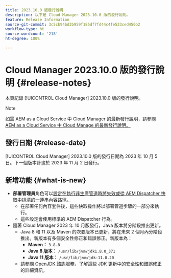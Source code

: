 ```yaml
---
title: 2023.10.0 版發行說明
description: 以下是 Cloud Manager 2023.10.0 版的發行說明。
feature: Release Information
source-git-commit: 3c5cb94bd3b959f185df7fd44c4fe533ced450b2
workflow-type: ht
source-wordcount: '218'
ht-degree: 100%

---
```



# Cloud Manager 2023.10.0 版的發行說明 {#release-notes}

本頁記錄 [!UICONTROL Cloud Manager] 2023.10.0 版的發行說明。

>[!NOTE]
>
>如需 AEM as a Cloud Service 中 Cloud Manager 的最新發行說明，請參閱 [AEM as a Cloud Service 中 Cloud Manage 的最新發行說明。](https://experienceleague.adobe.com/docs/experience-manager-cloud-service/content/implementing/using-cloud-manager/release-notes-cloud-manager/release-notes-cm-current.html)

## 發行日期 {#release-date}

[!UICONTROL Cloud Manager] 2023.10.0 版的發行日期為 2023 年 10 月 5 日。下一個版本計畫於 2023 年 11 月 2 日發行。

## 新增功能 {#what-is-new}

* **部署管理員**&#x200B;角色可以[設定在執行非生產管道時將失效或從 AEM Dispatcher 快取中排清的一連串內容路徑。](/help/using/non-production-pipelines.md)
   * 在部署任何內容套件後，這些快取操作將以部署管道步驟的一部分來執行。
   * 這些設定會使用標準的 AEM Dispatcher 行為。
* 隨著 Cloud Manager 2023 年 10 月版發行，Java 版本將分階段推出更新。
   * Java 8 和 11 以及 Maven 的次要版本已更新，將在未來 2 個月內分階段推出。新版本有多個安全性修正和錯誤修正。新版本為：
      * **Maven：** `3.8.8`
      * **Java 8 版本：** `/usr/lib/jvm/jdk1.8.0_371`
      * **Java 11 版本：** `/usr/lib/jvm/jdk-11.0.20`
   * [請參閱 OpenJDK 諮詢服務](https://openjdk.org/groups/vulnerability/advisories/)，了解這些 JDK 更新中的安全性和錯誤修正的詳細資訊。
